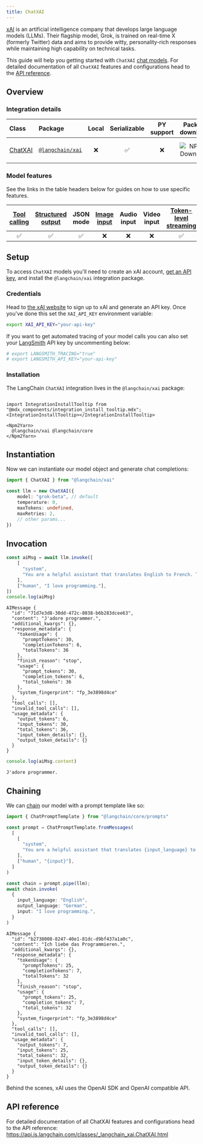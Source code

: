 ```yaml
---
title: ChatXAI
---
```


[xAI](https://x.ai/) is an artificial intelligence company that develops large language models (LLMs). Their flagship model, Grok, is trained on real-time X (formerly Twitter) data and aims to provide witty, personality-rich responses while maintaining high capability on technical tasks.

This guide will help you getting started with `ChatXAI` [chat models](/oss/concepts/chat_models). For detailed documentation of all `ChatXAI` features and configurations head to the [API reference](https://api.js.langchain.com/classes/_langchain_xai.ChatXAI.html).

## Overview
### Integration details

| Class | Package | Local | Serializable | PY support | Package downloads | Package latest |
| :--- | :--- | :---: | :---: |  :---: | :---: | :---: |
| [ChatXAI](https://api.js.langchain.com/classes/_langchain_xai.ChatXAI.html) | [`@langchain/xai`](https://www.npmjs.com/package/@langchain/xai) | ❌ | ✅ | ❌ | ![NPM - Downloads](https://img.shields.io/npm/dm/@langchain/xai?style=flat-square&label=%20&) | ![NPM - Version](https://img.shields.io/npm/v/@langchain/xai?style=flat-square&label=%20&) |

### Model features

See the links in the table headers below for guides on how to use specific features.

| [Tool calling](/oss/how-to/tool_calling) | [Structured output](/oss/how-to/structured_output/) | JSON mode | [Image input](/oss/how-to/multimodal_inputs/) | Audio input | Video input | [Token-level streaming](/oss/how-to/chat_streaming/) | [Token usage](/oss/how-to/chat_token_usage_tracking/) | [Logprobs](/oss/how-to/logprobs/) |
| :---: | :---: | :---: | :---: |  :---: | :---: | :---: | :---: | :---: |
| ✅ | ✅ | ✅ | ❌ | ❌ | ❌ | ✅ | ✅ | ✅ | 

## Setup

To access `ChatXAI` models you'll need to create an xAI account, [get an API key](https://console.x.ai/), and install the `@langchain/xai` integration package.

### Credentials

Head to [the xAI website](https://x.ai) to sign up to xAI and generate an API key. Once you've done this set the `XAI_API_KEY` environment variable:

```bash
export XAI_API_KEY="your-api-key"
```

If you want to get automated tracing of your model calls you can also set your [LangSmith](https://docs.smith.langchain.com/) API key by uncommenting below:

```bash
# export LANGSMITH_TRACING="true"
# export LANGSMITH_API_KEY="your-api-key"
```

### Installation

The LangChain `ChatXAI` integration lives in the `@langchain/xai` package:

```{=mdx}

import IntegrationInstallTooltip from "@mdx_components/integration_install_tooltip.mdx";
<IntegrationInstallTooltip></IntegrationInstallTooltip>

<Npm2Yarn>
  @langchain/xai @langchain/core
</Npm2Yarn>

```
## Instantiation

Now we can instantiate our model object and generate chat completions:


```typescript
import { ChatXAI } from "@langchain/xai" 

const llm = new ChatXAI({
    model: "grok-beta", // default
    temperature: 0,
    maxTokens: undefined,
    maxRetries: 2,
    // other params...
})
```
## Invocation


```typescript
const aiMsg = await llm.invoke([
    [
      "system",
      "You are a helpful assistant that translates English to French. Translate the user sentence.",
    ],
    ["human", "I love programming."],
])
console.log(aiMsg)
```
```output
AIMessage {
  "id": "71d7e3d8-30dd-472c-8038-b6b283dcee63",
  "content": "J'adore programmer.",
  "additional_kwargs": {},
  "response_metadata": {
    "tokenUsage": {
      "promptTokens": 30,
      "completionTokens": 6,
      "totalTokens": 36
    },
    "finish_reason": "stop",
    "usage": {
      "prompt_tokens": 30,
      "completion_tokens": 6,
      "total_tokens": 36
    },
    "system_fingerprint": "fp_3e3898d4ce"
  },
  "tool_calls": [],
  "invalid_tool_calls": [],
  "usage_metadata": {
    "output_tokens": 6,
    "input_tokens": 30,
    "total_tokens": 36,
    "input_token_details": {},
    "output_token_details": {}
  }
}
```

```typescript
console.log(aiMsg.content)
```
```output
J'adore programmer.
```
## Chaining

We can [chain](/oss/how-to/sequence/) our model with a prompt template like so:


```typescript
import { ChatPromptTemplate } from "@langchain/core/prompts"

const prompt = ChatPromptTemplate.fromMessages(
  [
    [
      "system",
      "You are a helpful assistant that translates {input_language} to {output_language}.",
    ],
    ["human", "{input}"],
  ]
)

const chain = prompt.pipe(llm);
await chain.invoke(
  {
    input_language: "English",
    output_language: "German",
    input: "I love programming.",
  }
)
```
```output
AIMessage {
  "id": "b2738008-8247-40e1-81dc-d9bf437a1a0c",
  "content": "Ich liebe das Programmieren.",
  "additional_kwargs": {},
  "response_metadata": {
    "tokenUsage": {
      "promptTokens": 25,
      "completionTokens": 7,
      "totalTokens": 32
    },
    "finish_reason": "stop",
    "usage": {
      "prompt_tokens": 25,
      "completion_tokens": 7,
      "total_tokens": 32
    },
    "system_fingerprint": "fp_3e3898d4ce"
  },
  "tool_calls": [],
  "invalid_tool_calls": [],
  "usage_metadata": {
    "output_tokens": 7,
    "input_tokens": 25,
    "total_tokens": 32,
    "input_token_details": {},
    "output_token_details": {}
  }
}
```
Behind the scenes, xAI uses the OpenAI SDK and OpenAI compatible API.

## API reference

For detailed documentation of all ChatXAI features and configurations head to the API reference: https://api.js.langchain.com/classes/_langchain_xai.ChatXAI.html
